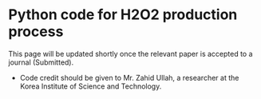 # Python code for H2O2 production process
This page will be updated shortly once the relevant paper is accepted to a journal (Submitted).
* Code credit should be given to Mr. Zahid Ullah, a researcher at the Korea Institute of Science and Technology.
